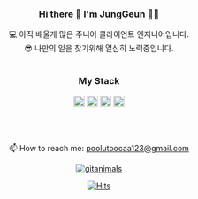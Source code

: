 
<div align=center>

###  Hi there 👋 I'm JungGeun 👨‍💻
💻 아직 배울게 많은 주니어 클라이언트 엔지니어입니다.  
😎 나만의 일을 찾기위해 열심히 노력중입니다.
<br/><br/>

### My Stack  
<code><img height="20" src="https://img.shields.io/badge/C%23-239120?style=for-the-badge&logo=csharp&logoColor=white"></code>
<code><img height="20" src="https://img.shields.io/badge/Unity-100000?style=for-the-badge&logo=unity&logoColor=white"></code>
<code><img height="20" src="https://img.shields.io/badge/Sqlite-003B57?style=for-the-badge&logo=sqlite&logoColor=white"></code>
<code><img height="20" src="https://img.shields.io/badge/GitHub-100000?style=for-the-badge&logo=github&logoColor=white"></code>

<br><br/>

<p align='center'>
  📫 How to reach me: <a href='mailto:poolutoocaa123@gmail.com'>poolutoocaa123@gmail.com</a>
</p>

</div>

<div align=center>

[![gitanimals](https://render.gitanimals.org/farms/PortugaCode)](https://github.com/devxb/gitanimals)

[![Hits](https://hits.seeyoufarm.com/api/count/incr/badge.svg?url=https%3A%2F%2Fgithub.com%2FPortugaCode)](https://hits.seeyoufarm.com) 

</div>
